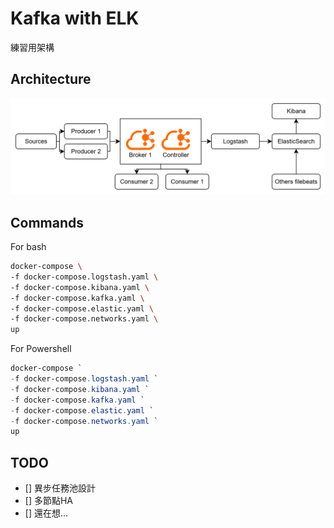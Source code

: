 # Kafka with ELK
練習用架構

## Architecture
![images](./drawio/kafka_with_elastic.png)

## Commands
For bash
``` bash
docker-compose \
-f docker-compose.logstash.yaml \
-f docker-compose.kibana.yaml \
-f docker-compose.kafka.yaml \
-f docker-compose.elastic.yaml \
-f docker-compose.networks.yaml \
up
```
For Powershell
``` powershell
docker-compose `
-f docker-compose.logstash.yaml `
-f docker-compose.kibana.yaml `
-f docker-compose.kafka.yaml `
-f docker-compose.elastic.yaml `
-f docker-compose.networks.yaml `
up
```

## TODO
- [] 異步任務池設計
- [] 多節點HA
- [] 還在想...